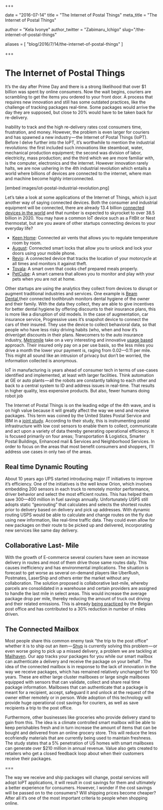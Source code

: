 +++

date = "2016-07-14"
title = "The Internet of Postal Things"
meta_title = "The Internet of Postal Things"

author = "Kela Ivonye"
author_twitter = "Zabimaru_Ichigo"
slug="/the-internet-of-postal-things"


aliases = [
 "blog/2016/7/14/the-internet-of-postal-things"
]

+++

# The Internet of Postal Things

It’s the day after Prime Day and there is a strong likelihood that over $1 billion was spent by online consumers. Now the wait begins, couriers are scrambling to get the items you ordered to your front door. A process that requires new innovation and still has some outdated practices, like the challenge of tracking packages real-time. Some packages would arrive the day they are supposed, but close to 20% would have to be taken back for re-delivery.

Inability to track and the high re-delivery rates cost consumers time, frustration, and money. However, the problem is even larger for couriers and has spawned a new industry — the Internet of Postal Things (IoPT). Before I delve further into the IoPT, it’s worthwhile to mention the industrial revolutions: the first included such innovations like steamboat, water, mechanical production equipment; the second was division of labor, electricity, mass production; and the third which we are more familiar with, is the computer, electronics and the internet. However innovation rarely halts, we are now ushering in the 4th industrial revolution which entails a world where billions of devices are connected to the internet, where man and machine become highly interconnected.

[embed images/iot-postal-industrial-revolution.png]

Let’s take a look at some applications of the Internet of Things, which is just another way of saying connected devices. Both the consumer and industrial equipment will be connected, there are already 13.4 billion [connected devices in the world](http://www.juniperresearch.com/press/press-releases/iot-connected-devices-to-triple-to-38-bn-by-2020) and that number is expected to skyrocket to over 38.5 billion in 2020. You may have a common IoT device such as a FitBit or Nest thermostat, but are you aware of other startups connecting devices to your everyday life?

* [Keen Home](https://medium.com/u/e593afbfefcc): Connected air vents that allows you to regulate temperature room by room.
* [August](http://august.com/): Connected smart locks that allow you to unlock and lock your doors using your mobile phone.
* [Revio](http://myrevio.com/): A connected device that tracks the location of your motorcycle at all times and monitors it against theft.
* [Tovala](http://tovala.com/): A smart oven that cooks chef prepared meals properly.
* [PetCube](http://petcube.com/): A smart camera that allows you to monitor and play with your pets when you are not at home.


Other startups are using the analytics they collect from devices to disrupt or augment traditional industries and services. One example is [Beam Dental](http://beam.dental/),their connected toothbrush monitors dental hygiene of the owner and their family. With the data they collect, they are able to give incentives for better dental hygiene by offering discounts to their insurance plans, this is more like a disruption of old models. In the case of augmentation, car insurance service, Progressive uses it’s snapshot device to connect the cars of their insured. They use the device to collect behavioral data, so that people who have less risky driving habits (who, when and how it’s driven)get discounts in their plans. Newcomers to the auto insurance industry, [Metromile](http://metromile.com/) take on a very interesting and innovative [usage based](https://en.wikipedia.org/wiki/Usage-based_insurance) approach. Their insured only pay on a per use basis, so the less miles you drive a month the lower your payment is, raging from $0.02 — $0.11 per mile. This might all sound like an intrusion of privacy but don’t be worried, the information collected is anonymous.

IoT in manufacturing is years ahead of consumer tech in terms of use-cases identified and implemented, at least with larger facilities. Think automation at GE or auto plants — all the robots are constantly talking to each other and back to a central system to ID and address issues in real-time. That results in higher quality, less expensive products. But also, fewer humans doing robot job

The Internet of Postal Things is on the leading edge of the 4th wave, and is on high value because it will greatly affect the way we send and receive packages. This term was coined by the United States Postal Service and IBM in a [joint study](https://www.uspsoig.gov/sites/default/files/document-library-files/2015/rarc-wp-15-013_0.pdf). According to their study, this is instrumenting postal infrastructure with low cost sensors to enable them to collect, communicate and act upon a variety of data thereby generating operational efficiency. It is focused primarily on four areas; Transportation & Logistics, Smarter Postal Buildings, Enhanced mail & Services and Neighborhood Services. In order to focus on the areas that most benefit consumers and shoppers, I’ll address use cases in only two of the areas.

## Real time Dynamic Routing

About 10 years ago UPS started introducing major IT initiatives to improve it’s efficiency. One of the initiatives is the well know Orion, which involves embedding 200 sensors in each truck to remotely monitor performance, driver behavior and select the most efficient routes. This has helped them save $300 — $400 million in fuel savings annually. Unfortunately USPS still adopts static “georouting” that calculates and selects the shortest routes prior to delivery based on delivery and pick up addresses. With dynamic routing USPS would be able to calculate and change routes on the fly due using new information, like real-time traffic data. They could even allow for new packages on their route to be picked up and delivered, incorporating new services like same day delivery.

## Collaborative Last- Mile

With the growth of E-commerce several couriers have seen an increase delivery in routes and most of them drive those same routes daily. This causes inefficiency and has environmental implications. The situation is forecast to get worse as several on-demand players like UberRush, Postmates, LaserShip and others enter the market without any collaboration. The solution proposed is collaborative last-mile, whereby parcels are consolidated in a warehouse and certain providers are assigned to handle the last mile in select areas. This would increase the average package drop per mile, thereby reducing the amount of truck out driving and their related emissions. This is already [being practiced](http://postandparcel.info/63493/news/innovation/bpost-set-to-expand-urban-logistics-project-to-brussels/) by the Belgian post office and has contributed to a 30% reduction in number of miles driven.

## The Connected Mailbox

Most people share this common enemy task “the trip to the post office” whether it is to ship out an item — [Shyp](https://medium.com/u/77a4cbe66223) is currently solving this problem — or even worse going to pick up a missed delivery, a problem we are tackling at [Mailhaven](http://mailhaven.co/). Our app tracks your packages for you while our smart mailbox can authenticate a delivery and receive the package on your behalf . The idea of the connected mailbox is in response to the lack of innovation in the way we receive packages, which has remained relatively unchanged for 100 years. These are either large cluster mailboxes or large single mailboxes equipped with sensors that can validate, collect and share real time package information. Mailboxes that can authenticate that a package is meant for a recipient, accept, safeguard it and unlock at the request of the owner either remotely or in person. Wide adoption of this technology will provide huge operational cost savings for couriers, as well as save recipients a trip to the post office.

Furthermore, other businesses like groceries who provide delivery stand to gain from this. The idea is a climate controlled smart mailbox will be able to keep perishables fresh and in turn increase the amount of items that can be bought and delivered from an online grocery store. This will reduce the less ecofriendly materials that are currently being used to maintain freshness. The study states that a 5% penetration of US homes with smart mailboxes can generate over $210 million in annual revenue. Value also gets created to retailers who get a closed feedback loop about when their customers receive their packages.

===

The way we receive and ship packages will change, postal services will adopt IoPT applications, it will result in cost savings for them and ultimately a better experience for consumers. However, I wonder if the cost savings will be passed on to the consumers? Will shipping prices become cheaper? After all it’s one of the most important criteria to people when shopping online.
